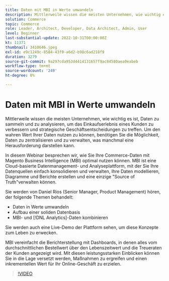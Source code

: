 ```yaml
---
title: Daten mit MBI in Werte umwandeln
description: Mittlerweile wissen die meisten Unternehmen, wie wichtig es ist, Daten zu sammeln und zu analysieren, um das Einkaufserlebnis eines Kunden zu verbessern und strategische Geschäftsentscheidungen zu treffen. Um den wahren Wert Ihrer Daten nutzen zu können, benötigen Sie die Möglichkeit, Daten zu zentralisieren und zu verwalten, was manchmal eine Herausforderung darstellen kann.
solution: Commerce
topic: Commerce
role: Leader, Architect, Developer, Data Architect, Admin, User
level: Beginner
last-substantial-update: 2022-10-31T00:00:00Z
kt: 11371
thumbnail: 3410646.jpeg
exl-id: e9c1249c-8584-43f9-a6d2-b98c6ad218f9
duration: 3279
source-git-commit: 9a297cda953d4414131657f9ac84580aea0eabeb
workflow-type: tm+mt
source-wordcount: '249'
ht-degree: 0%

---
```


# Daten mit MBI in Werte umwandeln

Mittlerweile wissen die meisten Unternehmen, wie wichtig es ist, Daten zu sammeln und zu analysieren, um das Einkaufserlebnis eines Kunden zu verbessern und strategische Geschäftsentscheidungen zu treffen. Um den wahren Wert Ihrer Daten nutzen zu können, benötigen Sie die Möglichkeit, Daten zu zentralisieren und zu verwalten, was manchmal eine Herausforderung darstellen kann.

In diesem Webinar besprechen wir, wie Sie Ihre Commerce-Daten mit Magento Business Intelligence (MBI) optimal nutzen können. MBI ist eine Cloud-basierte Datenmanagement- und Analyseplattform, mit der Sie Ihre Datenquellen einfach konsolidieren und verwalten, Ihre Daten modellieren, Diagramme und Berichte erstellen und eine einzige &quot;Source of Truth&quot;verwalten können.

Sie werden von Daniel Rios (Senior Manager, Product Management) hören, der folgende Themen behandelt:

* Daten in Werte umwandeln
* Aufbau einer soliden Datenbasis
* MBI- und [!DNL Analytics]-Daten kombinieren

Sie werden auch eine Live-Demo der Plattform sehen, um diese Konzepte zum Leben zu erwecken.

MBI vereinfacht die Berichterstellung mit Dashboards, in denen alles vom durchschnittlichen Bestellwert über den Lebenszeitwert und die Treueraten der Kunden angezeigt wird. Mit diesen leistungsstarken Einblicken können Sie in die Lage versetzt werden, Maßnahmen zu ergreifen und einen inkrementellen Wert für Ihr Online-Geschäft zu erzielen.

>[!VIDEO](https://video.tv.adobe.com/v/3410646/?quality=12&learn=on)
